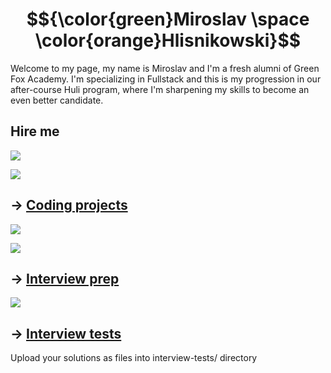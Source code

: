 # $${\color{green}Miroslav \space \color{orange}Hlisnikowski}$$

Welcome to my page, my name is Miroslav and I'm a fresh alumni of Green Fox Academy. I'm specializing in Fullstack and this is my progression in our after-course Huli program, where I'm sharpening my skills to become an even better candidate.

## Hire me
<a href="https://www.linkedin.com/in/miroslav-hlisnikowski-b0aa72216/"><img src="https://img.shields.io/badge/LinkedIn-0077B5?style=for-the-badge&logo=linkedin&logoColor=white"></a>

<a href="mailto: hlisnikowski.miroslav@gmail.com"><img src="https://img.shields.io/badge/Gmail-D14836?style=for-the-badge&logo=gmail&logoColor=white"></a>

## &rarr; [Coding projects](https://github.com/green-fox-academy/definitions/tree/master/project-phase/huli/coding-projects)

<a href="https://github.com/hlisnikowski/huli-alumni/tree/master/todo_app"><img src="https://img.shields.io/badge/PROJECT%20-TODO_APP-1C70A7?style=for-the-badge&logo=github&logoColor=white"></a>

<a href="https://github.com/hlisnikowski/huli-alumni/tree/master/apimix"><img src="https://img.shields.io/badge/PROJECT%20-API_MIX-CCAFF7?style=for-the-badge&logo=github&logoColor=white"></a>


## &rarr; [Interview prep](https://github.com/green-fox-academy/teaching-materials/tree/master/interview)

<a href="https://www.codewars.com/users/hlisnikowski"><img src="https://img.shields.io/badge/Codewars-B1361E?style=for-the-badge&logo=Codewars&logoColor=white"></a>

## &rarr; [Interview tests](https://github.com/green-fox-academy/teaching-materials/tree/master/project-phase/tech-interview-tests)
Upload your solutions as files into interview-tests/ directory



